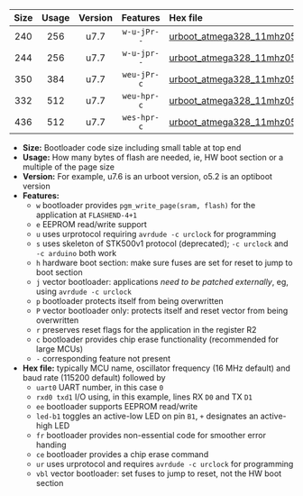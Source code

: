 |Size|Usage|Version|Features|Hex file|
|:-:|:-:|:-:|:-:|:--|
|240|256|u7.7|`w-u-jPr--`|[urboot_atmega328_11mhz0592_9600bps_uart0_rxd0_txd1_led+b5_ur_vbl.hex](https://raw.githubusercontent.com/stefanrueger/urboot.hex/main/cores/minicore/atmega328/fcpu_11mhz0592/9600_bps/urboot_atmega328_11mhz0592_9600bps_uart0_rxd0_txd1_led+b5_ur_vbl.hex)|
|244|256|u7.7|`w-u-jpr--`|[urboot_atmega328_11mhz0592_9600bps_uart0_rxd0_txd1_led+b5_fr_ur_vbl.hex](https://raw.githubusercontent.com/stefanrueger/urboot.hex/main/cores/minicore/atmega328/fcpu_11mhz0592/9600_bps/urboot_atmega328_11mhz0592_9600bps_uart0_rxd0_txd1_led+b5_fr_ur_vbl.hex)|
|350|384|u7.7|`weu-jPr-c`|[urboot_atmega328_11mhz0592_9600bps_uart0_rxd0_txd1_ee_led+b5_fr_ce_ur_vbl.hex](https://raw.githubusercontent.com/stefanrueger/urboot.hex/main/cores/minicore/atmega328/fcpu_11mhz0592/9600_bps/urboot_atmega328_11mhz0592_9600bps_uart0_rxd0_txd1_ee_led+b5_fr_ce_ur_vbl.hex)|
|332|512|u7.7|`weu-hpr-c`|[urboot_atmega328_11mhz0592_9600bps_uart0_rxd0_txd1_ee_led+b5_fr_ce_ur.hex](https://raw.githubusercontent.com/stefanrueger/urboot.hex/main/cores/minicore/atmega328/fcpu_11mhz0592/9600_bps/urboot_atmega328_11mhz0592_9600bps_uart0_rxd0_txd1_ee_led+b5_fr_ce_ur.hex)|
|436|512|u7.7|`wes-hpr-c`|[urboot_atmega328_11mhz0592_9600bps_uart0_rxd0_txd1_ee_led+b5_fr_ce.hex](https://raw.githubusercontent.com/stefanrueger/urboot.hex/main/cores/minicore/atmega328/fcpu_11mhz0592/9600_bps/urboot_atmega328_11mhz0592_9600bps_uart0_rxd0_txd1_ee_led+b5_fr_ce.hex)|

- **Size:** Bootloader code size including small table at top end
- **Usage:** How many bytes of flash are needed, ie, HW boot section or a multiple of the page size
- **Version:** For example, u7.6 is an urboot version, o5.2 is an optiboot version
- **Features:**
  + `w` bootloader provides `pgm_write_page(sram, flash)` for the application at `FLASHEND-4+1`
  + `e` EEPROM read/write support
  + `u` uses urprotocol requiring `avrdude -c urclock` for programming
  + `s` uses skeleton of STK500v1 protocol (deprecated); `-c urclock` and `-c arduino` both work
  + `h` hardware boot section: make sure fuses are set for reset to jump to boot section
  + `j` vector bootloader: applications *need to be patched externally*, eg, using `avrdude -c urclock`
  + `p` bootloader protects itself from being overwritten
  + `P` vector bootloader only: protects itself and reset vector from being overwritten
  + `r` preserves reset flags for the application in the register R2
  + `c` bootloader provides chip erase functionality (recommended for large MCUs)
  + `-` corresponding feature not present
- **Hex file:** typically MCU name, oscillator frequency (16 MHz default) and baud rate (115200 default) followed by
  + `uart0` UART number, in this case `0`
  + `rxd0 txd1` I/O using, in this example, lines RX `D0` and TX `D1`
  + `ee` bootloader supports EEPROM read/write
  + `led-b1` toggles an active-low LED on pin `B1`, `+` designates an active-high LED
  + `fr` bootloader provides non-essential code for smoother error handing
  + `ce` bootloader provides a chip erase command
  + `ur` uses urprotocol and requires `avrdude -c urclock` for programming
  + `vbl` vector bootloader: set fuses to jump to reset, not the HW boot section
